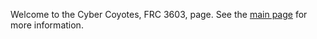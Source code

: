 Welcome to the Cyber Coyotes, FRC 3603, page. See the [main page](https://github.com/FRC3603/frc3603.github.io/blob/main/index.md) for more information.

